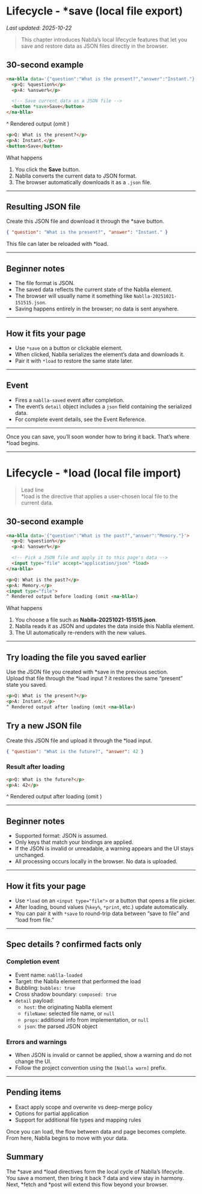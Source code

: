 # Lifecycle - *save (local file export)
_Last updated: 2025-10-22_

> This chapter introduces Nablla’s local lifecycle features that let you save and restore data as JSON files directly in the browser.  

## 30-second example
```html
<na-blla data='{"question":"What is the present?","answer":"Instant."}'>
  <p>Q: %question%</p>
  <p>A: %answer%</p>

  <!-- Save current data as a JSON file -->
  <button *save>Save</button>
</na-blla>
```
^ Rendered output (omit <na-blla>)
```html
<p>Q: What is the present?</p>
<p>A: Instant.</p>
<button>Save</button>
```

What happens  
1. You click the **Save** button.  
2. Nablla converts the current data to JSON format.  
3. The browser automatically downloads it as a `.json` file.

---

## Resulting JSON file
Create this JSON file and download it through the *save button.
```json
{ "question": "What is the present?", "answer": "Instant." }
```

This file can later be reloaded with *load.

---

## Beginner notes
- The file format is JSON.  
- The saved data reflects the current state of the Nablla element.  
- The browser will usually name it something like `Nablla-20251021-151515.json`.  
- Saving happens entirely in the browser; no data is sent anywhere.  

---

## How it fits your page
- Use `*save` on a button or clickable element.  
- When clicked, Nablla serializes the element’s data and downloads it.  
- Pair it with `*load` to restore the same state later.  

---

## Event
- Fires a `nablla-saved` event after completion.  
- The event’s `detail` object includes a `json` field containing the serialized data.
- For complete event details, see the Event Reference.  

---

Once you can save, you’ll soon wonder how to bring it back.
That’s where *load begins.

---

# Lifecycle - *load (local file import)

> Lead line  
> *load is the directive that applies a user-chosen local file to the current data.

## 30-second example
```html
<na-blla data='{"question":"What is the past?","answer":"Memory."}'>
  <p>Q: %question%</p>
  <p>A: %answer%</p>

  <!-- Pick a JSON file and apply it to this page's data -->
  <input type="file" accept="application/json" *load>
</na-blla>

<p>Q: What is the past?</p>
<p>A: Memory.</p>
<input type="file">
^ Rendered output before loading (omit <na-blla>)
```

What happens  
1. You choose a file such as **Nablla-20251021-151515.json**.  
2. Nablla reads it as JSON and updates the data inside this Nablla element.  
3. The UI automatically re-renders with the new values.

---

## Try loading the file you saved earlier
Use the JSON file you created with *save in the previous section.  
Upload that file through the *load input ? it restores the same “present” state you saved.

```html
<p>Q: What is the present?</p>
<p>A: Instant.</p>
^ Rendered output after loading (omit <na-blla>)
```

## Try a new JSON file
Create this JSON file and upload it through the *load input.  
```json
{ "question": "What is the future?", "answer": 42 }
```

### Result after loading
```html
<p>Q: What is the future?</p>
<p>A: 42</p>
```
^ Rendered output after loading (omit <na-blla>)

---

## Beginner notes
- Supported format: JSON is assumed.  
- Only keys that match your bindings are applied.  
- If the JSON is invalid or unreadable, a warning appears and the UI stays unchanged.  
- All processing occurs locally in the browser. No data is uploaded.

---

## How it fits your page
- Use `*load` on an `<input type="file">` or a button that opens a file picker.  
- After loading, bound values (`%key%`, `*print`, etc.) update automatically.  
- You can pair it with `*save` to round-trip data between “save to file” and “load from file.”

---

## Spec details ? confirmed facts only
### Completion event
- Event name: `nablla-loaded`  
- Target: the Nablla element that performed the load  
- Bubbling: `bubbles: true`  
- Cross shadow boundary: `composed: true`  
- `detail` payload:
  - `host`: the originating Nablla element  
  - `fileName`: selected file name, or `null`  
  - `props`: additional info from implementation, or `null`  
  - `json`: the parsed JSON object

### Errors and warnings
- When JSON is invalid or cannot be applied, show a warning and do not change the UI.  
- Follow the project convention using the `[Nablla warn]` prefix.

---

## Pending items
- Exact apply scope and overwrite vs deep-merge policy  
- Options for partial application  
- Support for additional file types and mapping rules


Once you can load, the flow between data and page becomes complete.  
From here, Nablla begins to move with your data.

## Summary
The *save and *load directives form the local cycle of Nablla’s lifecycle.  
You save a moment, then bring it back ? data and view stay in harmony.  
Next, *fetch and *post will extend this flow beyond your browser.
